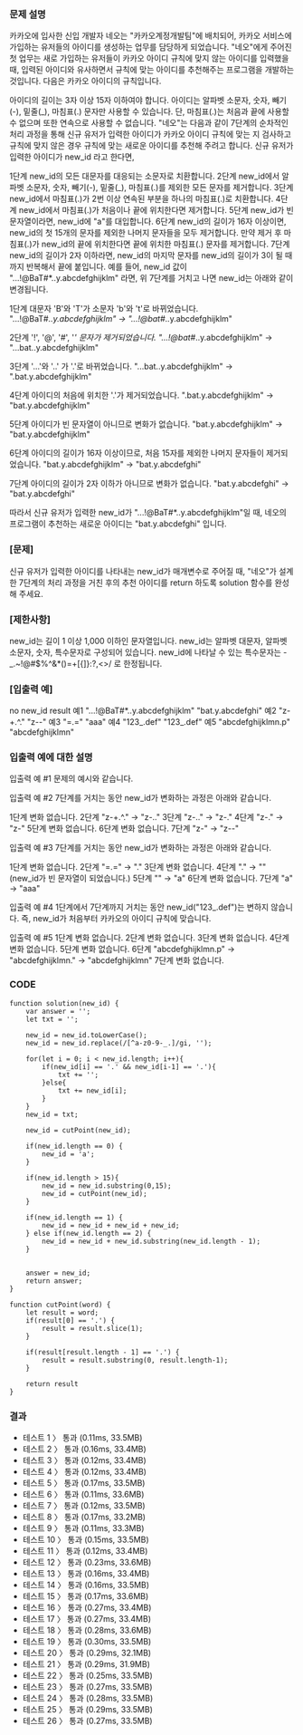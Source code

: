 ### 문제 설명
카카오에 입사한 신입 개발자 네오는 "카카오계정개발팀"에 배치되어, 카카오 서비스에 가입하는 유저들의 아이디를 생성하는 업무를 담당하게 되었습니다. "네오"에게 주어진 첫 업무는 새로 가입하는 유저들이 카카오 아이디 규칙에 맞지 않는 아이디를 입력했을 때, 입력된 아이디와 유사하면서 규칙에 맞는 아이디를 추천해주는 프로그램을 개발하는 것입니다.
다음은 카카오 아이디의 규칙입니다.

아이디의 길이는 3자 이상 15자 이하여야 합니다.
아이디는 알파벳 소문자, 숫자, 빼기(-), 밑줄(_), 마침표(.) 문자만 사용할 수 있습니다.
단, 마침표(.)는 처음과 끝에 사용할 수 없으며 또한 연속으로 사용할 수 없습니다.
"네오"는 다음과 같이 7단계의 순차적인 처리 과정을 통해 신규 유저가 입력한 아이디가 카카오 아이디 규칙에 맞는 지 검사하고 규칙에 맞지 않은 경우 규칙에 맞는 새로운 아이디를 추천해 주려고 합니다.
신규 유저가 입력한 아이디가 new_id 라고 한다면,

1단계 new_id의 모든 대문자를 대응되는 소문자로 치환합니다.
2단계 new_id에서 알파벳 소문자, 숫자, 빼기(-), 밑줄(_), 마침표(.)를 제외한 모든 문자를 제거합니다.
3단계 new_id에서 마침표(.)가 2번 이상 연속된 부분을 하나의 마침표(.)로 치환합니다.
4단계 new_id에서 마침표(.)가 처음이나 끝에 위치한다면 제거합니다.
5단계 new_id가 빈 문자열이라면, new_id에 "a"를 대입합니다.
6단계 new_id의 길이가 16자 이상이면, new_id의 첫 15개의 문자를 제외한 나머지 문자들을 모두 제거합니다.
     만약 제거 후 마침표(.)가 new_id의 끝에 위치한다면 끝에 위치한 마침표(.) 문자를 제거합니다.
7단계 new_id의 길이가 2자 이하라면, new_id의 마지막 문자를 new_id의 길이가 3이 될 때까지 반복해서 끝에 붙입니다.
예를 들어, new_id 값이 "...!@BaT#*..y.abcdefghijklm" 라면, 위 7단계를 거치고 나면 new_id는 아래와 같이 변경됩니다.

1단계 대문자 'B'와 'T'가 소문자 'b'와 't'로 바뀌었습니다.
"...!@BaT#*..y.abcdefghijklm" → "...!@bat#*..y.abcdefghijklm"

2단계 '!', '@', '#', '*' 문자가 제거되었습니다.
"...!@bat#*..y.abcdefghijklm" → "...bat..y.abcdefghijklm"

3단계 '...'와 '..' 가 '.'로 바뀌었습니다.
"...bat..y.abcdefghijklm" → ".bat.y.abcdefghijklm"

4단계 아이디의 처음에 위치한 '.'가 제거되었습니다.
".bat.y.abcdefghijklm" → "bat.y.abcdefghijklm"

5단계 아이디가 빈 문자열이 아니므로 변화가 없습니다.
"bat.y.abcdefghijklm" → "bat.y.abcdefghijklm"

6단계 아이디의 길이가 16자 이상이므로, 처음 15자를 제외한 나머지 문자들이 제거되었습니다.
"bat.y.abcdefghijklm" → "bat.y.abcdefghi"

7단계 아이디의 길이가 2자 이하가 아니므로 변화가 없습니다.
"bat.y.abcdefghi" → "bat.y.abcdefghi"

따라서 신규 유저가 입력한 new_id가 "...!@BaT#*..y.abcdefghijklm"일 때, 네오의 프로그램이 추천하는 새로운 아이디는 "bat.y.abcdefghi" 입니다.

### [문제]
신규 유저가 입력한 아이디를 나타내는 new_id가 매개변수로 주어질 때, "네오"가 설계한 7단계의 처리 과정을 거친 후의 추천 아이디를 return 하도록 solution 함수를 완성해 주세요.

### [제한사항]
new_id는 길이 1 이상 1,000 이하인 문자열입니다.
new_id는 알파벳 대문자, 알파벳 소문자, 숫자, 특수문자로 구성되어 있습니다.
new_id에 나타날 수 있는 특수문자는 -_.~!@#$%^&*()=+[{]}:?,<>/ 로 한정됩니다.

### [입출력 예]
no	new_id	result
예1	"...!@BaT#*..y.abcdefghijklm"	"bat.y.abcdefghi"
예2	"z-+.^."	"z--"
예3	"=.="	"aaa"
예4	"123_.def"	"123_.def"
예5	"abcdefghijklmn.p"	"abcdefghijklmn"

### 입출력 예에 대한 설명
입출력 예 #1
문제의 예시와 같습니다.

입출력 예 #2
7단계를 거치는 동안 new_id가 변화하는 과정은 아래와 같습니다.

1단계 변화 없습니다.
2단계 "z-+.^." → "z-.."
3단계 "z-.." → "z-."
4단계 "z-." → "z-"
5단계 변화 없습니다.
6단계 변화 없습니다.
7단계 "z-" → "z--"

입출력 예 #3
7단계를 거치는 동안 new_id가 변화하는 과정은 아래와 같습니다.

1단계 변화 없습니다.
2단계 "=.=" → "."
3단계 변화 없습니다.
4단계 "." → "" (new_id가 빈 문자열이 되었습니다.)
5단계 "" → "a"
6단계 변화 없습니다.
7단계 "a" → "aaa"

입출력 예 #4
1단계에서 7단계까지 거치는 동안 new_id("123_.def")는 변하지 않습니다. 즉, new_id가 처음부터 카카오의 아이디 규칙에 맞습니다.

입출력 예 #5
1단계 변화 없습니다.
2단계 변화 없습니다.
3단계 변화 없습니다.
4단계 변화 없습니다.
5단계 변화 없습니다.
6단계 "abcdefghijklmn.p" → "abcdefghijklmn." → "abcdefghijklmn"
7단계 변화 없습니다.

### CODE
~~~
function solution(new_id) {
    var answer = '';
    let txt = '';
    
    new_id = new_id.toLowerCase();
    new_id = new_id.replace(/[^a-z0-9-_.]/gi, '');
    
    for(let i = 0; i < new_id.length; i++){
        if(new_id[i] == '.' && new_id[i-1] == '.'){
            txt += '';
        }else{
            txt += new_id[i];
        }    
    }
    new_id = txt;
    
    new_id = cutPoint(new_id);
    
    if(new_id.length == 0) {
        new_id = 'a';
    }
    
    if(new_id.length > 15){
        new_id = new_id.substring(0,15);  
        new_id = cutPoint(new_id);
    } 
    
    if(new_id.length == 1) {
        new_id = new_id + new_id + new_id;
    } else if(new_id.length == 2) {
        new_id = new_id + new_id.substring(new_id.length - 1);
    }
    
    
    answer = new_id;
    return answer;
}

function cutPoint(word) {
    let result = word;
    if(result[0] == '.') {
        result = result.slice(1);       
    }
    
    if(result[result.length - 1] == '.') {
        result = result.substring(0, result.length-1);
    }
    
    return result
}
~~~

### 결과
- 테스트 1 〉	통과 (0.11ms, 33.5MB)
- 테스트 2 〉	통과 (0.16ms, 33.4MB)
- 테스트 3 〉	통과 (0.12ms, 33.4MB)
- 테스트 4 〉	통과 (0.12ms, 33.4MB)
- 테스트 5 〉	통과 (0.17ms, 33.5MB)
- 테스트 6 〉	통과 (0.11ms, 33.6MB)
- 테스트 7 〉	통과 (0.12ms, 33.5MB)
- 테스트 8 〉	통과 (0.17ms, 33.2MB)
- 테스트 9 〉	통과 (0.11ms, 33.3MB)
- 테스트 10 〉	통과 (0.15ms, 33.5MB)
- 테스트 11 〉	통과 (0.12ms, 33.4MB)
- 테스트 12 〉	통과 (0.23ms, 33.6MB)
- 테스트 13 〉	통과 (0.16ms, 33.4MB)
- 테스트 14 〉	통과 (0.16ms, 33.5MB)
- 테스트 15 〉	통과 (0.17ms, 33.6MB)
- 테스트 16 〉	통과 (0.27ms, 33.4MB)
- 테스트 17 〉	통과 (0.27ms, 33.4MB)
- 테스트 18 〉	통과 (0.28ms, 33.6MB)
- 테스트 19 〉	통과 (0.30ms, 33.5MB)
- 테스트 20 〉	통과 (0.29ms, 32.1MB)
- 테스트 21 〉	통과 (0.29ms, 31.9MB)
- 테스트 22 〉	통과 (0.25ms, 33.5MB)
- 테스트 23 〉	통과 (0.27ms, 33.5MB)
- 테스트 24 〉	통과 (0.28ms, 33.5MB)
- 테스트 25 〉	통과 (0.29ms, 33.5MB)
- 테스트 26 〉	통과 (0.27ms, 33.5MB)
